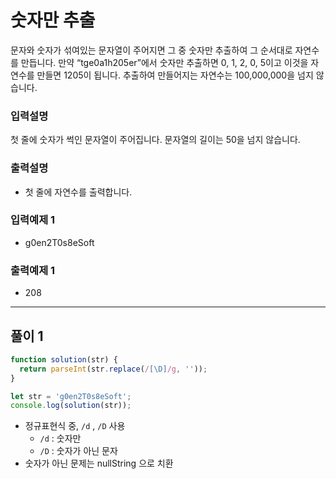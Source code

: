 # 숫자만 추출

문자와 숫자가 섞여있는 문자열이 주어지면 그 중 숫자만 추출하여 그 순서대로 자연수를 만듭니다.
만약 “tge0a1h205er”에서 숫자만 추출하면 0, 1, 2, 0, 5이고 이것을 자연수를 만들면 1205이 됩니다.
추출하여 만들어지는 자연수는 100,000,000을 넘지 않습니다.

### 입력설명

첫 줄에 숫자가 썩인 문자열이 주어집니다. 문자열의 길이는 50을 넘지 않습니다.

### 출력설명

- 첫 줄에 자연수를 출력합니다.

### 입력예제 1

- g0en2T0s8eSoft

### 출력예제 1

- 208

---

## 풀이 1

```js
function solution(str) {
  return parseInt(str.replace(/[\D]/g, ''));
}

let str = 'g0en2T0s8eSoft';
console.log(solution(str));
```

- 정규표현식 중, `/d` , `/D` 사용
  - `/d` : 숫자만
  - `/D` : 숫자가 아닌 문자
- 숫자가 아닌 문제는 nullString 으로 치환
